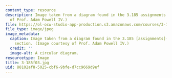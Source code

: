 ```yaml
---
content_type: resource
description: Image taken from a diagram found in the 3.185 assignments section. (Courtesy
  of Prof. Adam Powell IV.)
file: https://ol-ocw-studio-app-production.s3.amazonaws.com/courses/3-185-transport-phenomena-in-materials-engineering-fall-2003/88102af85025cbf69bfed7cc9669d9ef_3-185f03.jpg
file_type: image/jpeg
image_metadata:
  caption: Image taken from a diagram found in the 3.185 [assignments](pages/assignments)
    section. (Image courtesy of Prof. Adam Powell IV.)
  credit: ''
  image-alt: A circular diagram.
resourcetype: Image
title: 3-185f03.jpg
uid: 88102af8-5025-cbf6-9bfe-d7cc9669d9ef
---
```

